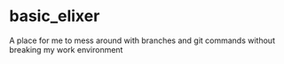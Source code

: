 # basic_elixer
A place for me to mess around with branches and git commands without breaking my work environment
